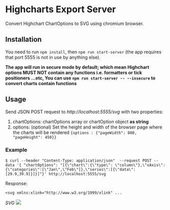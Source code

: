 # Highcharts Export Server 
Convert Highchart ChartOptions to SVG using chromium browser.


## Installation
You need to run `npm install`, then `npm run start-server` (the app requires that port 5555 is not in use by anything else).

**The app will run in secure mode by default; which mean Highchart options MUST NOT contain any functions i.e. formatters or tick positioners ...etc, You can use `npm run start-server -- --insecure` to convert charts contain functions** 


## Usage

Send JSON POST request to *http://localhost:5555/svg*  with two properties:

1. chartOptions: chartOptions array or chartOption object **as string**
2. options: (optional) Set the height and width of the browser page where the charts will be rendered `{options : {"pageWidth": 800, "pageHeight": 450}}`

### Example
```$ curl --header "Content-Type: application/json"  --request POST --data '{ "chartOptions": "[{\"chart\":{\"type\": \"column\"},\"xAxis\":{\"categories\":[\"Jan\",\"Feb\"]},\"series\":[{\"data\":[29.9,39.9]}]}]"}' http://localhost:5555/svg```

Response: 

``` 
<svg xmlns:xlink="http://www.w3.org/1999/xlink" ... 

```
 _SVG_
<img src="./examples/example.svg">
